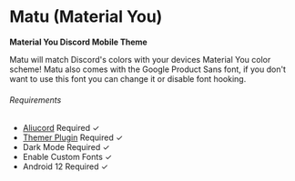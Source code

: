 # Matu (Material You)
**Material You Discord Mobile Theme**

Matu will match Discord's colors with your devices Material You color scheme! Matu also comes with the Google Product Sans font, if you don't want to use this font you can change it or disable font hooking.


###### Requirements
- [Aliucord](https://github.com/Aliucord/Aliucord) Required ✓
- [Themer Plugin](https://github.com/Vendicated/AliucordPlugins/blob/main/Themer/README.md) Required ✓
- Dark Mode Required ✓
- Enable Custom Fonts ✓
- Android 12 Required ✓
